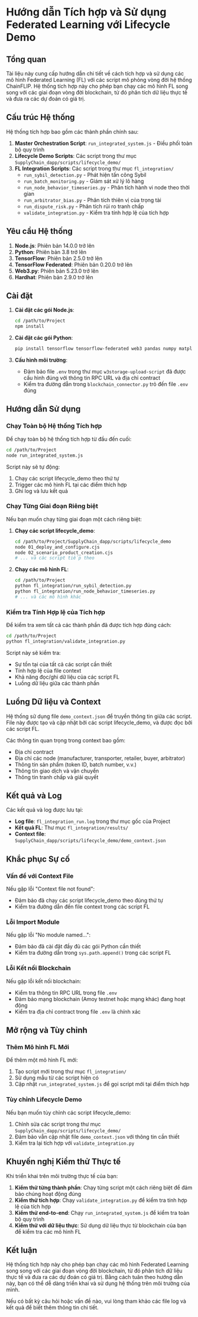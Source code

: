 # Hướng dẫn Tích hợp và Sử dụng Federated Learning với Lifecycle Demo

## Tổng quan

Tài liệu này cung cấp hướng dẫn chi tiết về cách tích hợp và sử dụng các mô hình Federated Learning (FL) với các script mô phỏng vòng đời hệ thống ChainFLIP. Hệ thống tích hợp này cho phép bạn chạy các mô hình FL song song với các giai đoạn vòng đời blockchain, từ đó phân tích dữ liệu thực tế và đưa ra các dự đoán có giá trị.

## Cấu trúc Hệ thống

Hệ thống tích hợp bao gồm các thành phần chính sau:

1. **Master Orchestration Script**: `run_integrated_system.js` - Điều phối toàn bộ quy trình
2. **Lifecycle Demo Scripts**: Các script trong thư mục `SupplyChain_dapp/scripts/lifecycle_demo/`
3. **FL Integration Scripts**: Các script trong thư mục `fl_integration/`
   - `run_sybil_detection.py` - Phát hiện tấn công Sybil
   - `run_batch_monitoring.py` - Giám sát xử lý lô hàng
   - `run_node_behavior_timeseries.py` - Phân tích hành vi node theo thời gian
   - `run_arbitrator_bias.py` - Phân tích thiên vị của trọng tài
   - `run_dispute_risk.py` - Phân tích rủi ro tranh chấp
   - `validate_integration.py` - Kiểm tra tính hợp lệ của tích hợp

## Yêu cầu Hệ thống

1. **Node.js**: Phiên bản 14.0.0 trở lên
2. **Python**: Phiên bản 3.8 trở lên
3. **TensorFlow**: Phiên bản 2.5.0 trở lên
4. **TensorFlow Federated**: Phiên bản 0.20.0 trở lên
5. **Web3.py**: Phiên bản 5.23.0 trở lên
6. **Hardhat**: Phiên bản 2.9.0 trở lên

## Cài đặt

1. **Cài đặt các gói Node.js**:
   ```bash
   cd /path/to/Project
   npm install
   ```

2. **Cài đặt các gói Python**:
   ```bash
   pip install tensorflow tensorflow-federated web3 pandas numpy matplotlib
   ```

3. **Cấu hình môi trường**:
   - Đảm bảo file `.env` trong thư mục `w3storage-upload-script` đã được cấu hình đúng với thông tin RPC URL và địa chỉ contract
   - Kiểm tra đường dẫn trong `blockchain_connector.py` trỏ đến file `.env` đúng

## Hướng dẫn Sử dụng

### Chạy Toàn bộ Hệ thống Tích hợp

Để chạy toàn bộ hệ thống tích hợp từ đầu đến cuối:

```bash
cd /path/to/Project
node run_integrated_system.js
```

Script này sẽ tự động:
1. Chạy các script lifecycle_demo theo thứ tự
2. Trigger các mô hình FL tại các điểm thích hợp
3. Ghi log và lưu kết quả

### Chạy Từng Giai đoạn Riêng biệt

Nếu bạn muốn chạy từng giai đoạn một cách riêng biệt:

1. **Chạy các script lifecycle_demo**:
   ```bash
   cd /path/to/Project/SupplyChain_dapp/scripts/lifecycle_demo
   node 01_deploy_and_configure.cjs
   node 02_scenario_product_creation.cjs
   # ... và các script tiếp theo
   ```

2. **Chạy các mô hình FL**:
   ```bash
   cd /path/to/Project
   python fl_integration/run_sybil_detection.py
   python fl_integration/run_node_behavior_timeseries.py
   # ... và các mô hình khác
   ```

### Kiểm tra Tính Hợp lệ của Tích hợp

Để kiểm tra xem tất cả các thành phần đã được tích hợp đúng cách:

```bash
cd /path/to/Project
python fl_integration/validate_integration.py
```

Script này sẽ kiểm tra:
- Sự tồn tại của tất cả các script cần thiết
- Tính hợp lệ của file context
- Khả năng đọc/ghi dữ liệu của các script FL
- Luồng dữ liệu giữa các thành phần

## Luồng Dữ liệu và Context

Hệ thống sử dụng file `demo_context.json` để truyền thông tin giữa các script. File này được tạo và cập nhật bởi các script lifecycle_demo, và được đọc bởi các script FL.

Các thông tin quan trọng trong context bao gồm:
- Địa chỉ contract
- Địa chỉ các node (manufacturer, transporter, retailer, buyer, arbitrator)
- Thông tin sản phẩm (token ID, batch number, v.v.)
- Thông tin giao dịch và vận chuyển
- Thông tin tranh chấp và giải quyết

## Kết quả và Log

Các kết quả và log được lưu tại:
- **Log file**: `fl_integration_run.log` trong thư mục gốc của Project
- **Kết quả FL**: Thư mục `fl_integration/results/`
- **Context file**: `SupplyChain_dapp/scripts/lifecycle_demo/demo_context.json`

## Khắc phục Sự cố

### Vấn đề với Context File

Nếu gặp lỗi "Context file not found":
- Đảm bảo đã chạy các script lifecycle_demo theo đúng thứ tự
- Kiểm tra đường dẫn đến file context trong các script FL

### Lỗi Import Module

Nếu gặp lỗi "No module named...":
- Đảm bảo đã cài đặt đầy đủ các gói Python cần thiết
- Kiểm tra đường dẫn trong `sys.path.append()` trong các script FL

### Lỗi Kết nối Blockchain

Nếu gặp lỗi kết nối blockchain:
- Kiểm tra thông tin RPC URL trong file `.env`
- Đảm bảo mạng blockchain (Amoy testnet hoặc mạng khác) đang hoạt động
- Kiểm tra địa chỉ contract trong file `.env` là chính xác

## Mở rộng và Tùy chỉnh

### Thêm Mô hình FL Mới

Để thêm một mô hình FL mới:
1. Tạo script mới trong thư mục `fl_integration/`
2. Sử dụng mẫu từ các script hiện có
3. Cập nhật `run_integrated_system.js` để gọi script mới tại điểm thích hợp

### Tùy chỉnh Lifecycle Demo

Nếu bạn muốn tùy chỉnh các script lifecycle_demo:
1. Chỉnh sửa các script trong thư mục `SupplyChain_dapp/scripts/lifecycle_demo/`
2. Đảm bảo vẫn cập nhật file `demo_context.json` với thông tin cần thiết
3. Kiểm tra lại tích hợp với `validate_integration.py`

## Khuyến nghị Kiểm thử Thực tế

Khi triển khai trên môi trường thực tế của bạn:

1. **Kiểm thử từng thành phần**: Chạy từng script một cách riêng biệt để đảm bảo chúng hoạt động đúng
2. **Kiểm thử tích hợp**: Chạy `validate_integration.py` để kiểm tra tính hợp lệ của tích hợp
3. **Kiểm thử end-to-end**: Chạy `run_integrated_system.js` để kiểm tra toàn bộ quy trình
4. **Kiểm thử với dữ liệu thực**: Sử dụng dữ liệu thực từ blockchain của bạn để kiểm tra các mô hình FL

## Kết luận

Hệ thống tích hợp này cho phép bạn chạy các mô hình Federated Learning song song với các giai đoạn vòng đời blockchain, từ đó phân tích dữ liệu thực tế và đưa ra các dự đoán có giá trị. Bằng cách tuân theo hướng dẫn này, bạn có thể dễ dàng triển khai và sử dụng hệ thống trên môi trường của mình.

Nếu có bất kỳ câu hỏi hoặc vấn đề nào, vui lòng tham khảo các file log và kết quả để biết thêm thông tin chi tiết.
